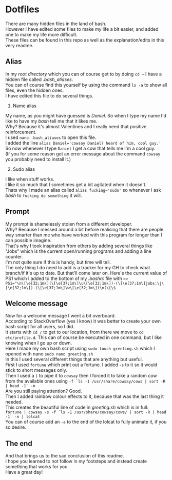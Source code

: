 # Dotfiles
There are many hidden files in the land of bash.  
However I have edited some files to make my life a bit easier, and added one to make my life more difficult.  
These files can be found in this repo as well as the explanation/edits in this very readme.

## Alias
In my _root directory_ which you can of course get to by doing ``cd ~`` I have a hidden file called _.bash_aliases_.  
You can of course find this yourself by using the command ``ls -a`` to show all files, even the hidden ones.  
I have edited this file to do several things.  

1. Name alias  

My name, as you might have guessed is _Daniel_.
So when I type my name I'd like to have my _bash_ tell me that it likes me.  
Why? Because it's almost Valentines and I really need that positive reinforcement.  
I used ``nano .bash_aliases`` to open this file.  
I added the line ``alias Daniel='cowsay Daniel? heard of him, cool guy.'``  
So now whenever I type ``Daniel`` I get a cow that tells me I'm a cool guy.  
(If you for some reason get an error message about the command ``cowsay`` you probably need to install it.)

2. Sudo alias

I like when stuff works.  
I like it so much that I sometimes get a bit agitated when it doesn't.  
Thats why I made an alias called ``alias fucking='sudo'`` so whenever I ask _bash_ to ``fucking do something`` it will.  

## Prompt

My prompt is shamelessly stolen from a different developer.  
Why? Because I messed around a bit before realising that there are people way smarter than me who have worked with this program for longer than I can possible imagine.  
That's why I took inspiration from others by adding several things like "Jobs" which is the current open/running programs and adding a line counter.   
I'm not quite sure if this is handy, but time will tell.  
The only thing I do need to add is a tracker for my GH to check what branch/if it's up to date. But that'll come later on.
Here's the current value of PS1 which I added to the bottom of my _.bashrc_ file with ``>>``  
``PS1="\n\[\e[32;1m\](\[\e[37;1m\]\u\[\e[32;1m\])-(\[\e[37;1m\]jobs:\j\[\e[32;1m\])-(\[\e[37;1m\]\w\[\e[32;1m\])\n(\[\$``  

## Welcome message

Now for a welcome message I went a bit overboard.  
According to StackOverflow (yes I know) it was better to create your own bash script for all users, so I did.  
It starts with ``cd /`` to get to our location, from there we move to ``cd etc/profile.d``. This can of course be executed in one command, but I like knowing when I go up or down.  
Here I made my own bash script using ``sudo touch greeting.sh`` which I opened with nano ``sudo nano greeting.sh``  
In this I used several different things that are anything but useful.  
First I used ``fortune`` which print out a fortune. I added ``-s`` to it so it would stick to short messages only.  
Then I used a `` | `` to pipe it to ``cowsay`` then I forced it to take a random cow from the available ones using ``-f `ls -1 /usr/share/cowsay/cows | sort -R | head -1` -n``  
Are you still paying attention? Good.  
Then I added rainbow colour effects to it, because that was the last thing it needed.  
This creates the beautiful line of code in _greeting.sh_ which is in full:  
``fortune | cowsay -s -f `ls -1 /usr/share/cowsay/cows/ | sort -R | head -1` -n | lolcat``  
You can of course add an ``-a`` to the end of the lolcat to fully animate it, if you so desire.

## The end
And that brings us to the sad conclusion of this readme.  
I hope you learned to not follow in my footsteps and instead create something that works for you.  
Have a great day!
